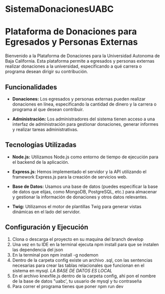 # SistemaDonacionesUABC
# Plataforma de Donaciones para Egresados y Personas Externas

Bienvenido a la Plataforma de Donaciones para la Universidad Autonoma de Baja California. Esta plataforma permite a egresados y personas externas realizar donaciones a la universidad, especificando a qué carrera o programa desean dirigir su contribución.

## Funcionalidades

- **Donaciones:** Los egresados y personas externas pueden realizar donaciones en línea, especificando la cantidad de dinero y la carrera o programa al que desean contribuir.

- **Administración:** Los administradores del sistema tienen acceso a una interfaz de administración para gestionar donaciones, generar informes y realizar tareas administrativas.

## Tecnologías Utilizadas

- **Node.js:** Utilizamos Node.js como entorno de tiempo de ejecución para el backend de la aplicación.

- **Express.js:** Hemos implementado el servidor y la API utilizando el framework Express.js para la creación de servicios web.

- **Base de Datos:** Usamos una base de datos (puedes especificar la base de datos que elijas, como MongoDB, PostgreSQL, etc.) para almacenar y gestionar la información de donaciones y otros datos relevantes.
  
- **Twig:** Utilizamos el motor de plantillas Twig para generar vistas dinámicas en el lado del servidor.

## Configuración y Ejecución

1. Clona o descarga el proyecto en su maquina del branch develop
2. Una vez en tu IDE en la terminal ejecuta npm install para que se instalen las dependencia del json
3. En la terminal pon npm install -g nodemon
4. Dentro de la carpeta config existe un archivo .sql, con las sentencias necesarias para crear las tablas relacionales que funcionan en el sistema en mysql. *LA BASE DE DATOS ES LOCAL*
5. En el archivo knexfile.js dentro de la carpeta config, ahi pon el nombre de la base de datos "uabc', tu usuario de mysql y tu contraseña
6. Para correr el programa tienes que poner npm run dev
   


